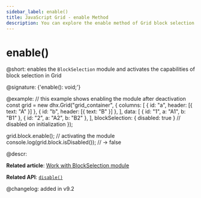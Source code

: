 ```yaml
---
sidebar_label: enable()
title: JavaScript Grid - enable Method 
description: You can explore the enable method of Grid block selection in the documentation of the DHTMLX JavaScript UI library. Browse developer guides and API reference, try out code examples and live demos, and download a free 30-day evaluation version of DHTMLX Suite.
---
```


# enable()

@short: enables the `BlockSelection` module and activates the capabilities of block selection in Grid

@signature: {'enable(): void;'}

@example:
// this example shows enabling the module after deactivation
const grid = new dhx.Grid("grid_container", {
    columns: [
        { id: "a", header: [{ text: "A" }] },
        { id: "b", header: [{ text: "B" }] },
    ],
    data: [
        { id: "1", a: "A1", b: "B1" },
        { id: "2", a: "A2", b: "B2" },
    ],
    blockSelection: { disabled: true } // disabled on initialization
});

grid.block.enable(); // activating the module
console.log(grid.block.isDisabled()); // -> false

@descr:

**Related article**: [Work with BlockSelection module](grid/usage_blockselection.md)

**Related API**: [`disable()`](grid/api/blockselection/disable_method.md)

@changelog:
added in v9.2